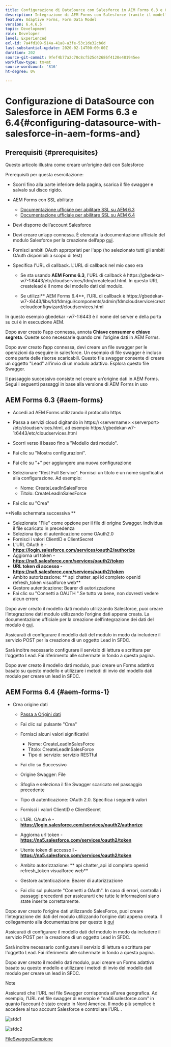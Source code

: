 ```yaml
---
title: Configurazione di DataSource con Salesforce in AEM Forms 6.3 e 6.4
description: Integrazione di AEM Forms con Salesforce tramite il modello dati del modulo
feature: Adaptive Forms, Form Data Model
version: 6.4,6.5
topic: Development
role: Developer
level: Experienced
exl-id: 7a4fd109-514a-41a8-a3fe-53c1de32cb6d
last-substantial-update: 2020-02-14T00:00:00Z
duration: 202
source-git-commit: 9fef4b77a2c70c8cf525d42686f4120e481945ee
workflow-type: tm+mt
source-wordcount: '816'
ht-degree: 0%

---
```


# Configurazione di DataSource con Salesforce in AEM Forms 6.3 e 6.4{#configuring-datasource-with-salesforce-in-aem-forms-and}

## Prerequisiti {#prerequisites}

Questo articolo illustra come creare un’origine dati con Salesforce

Prerequisiti per questa esercitazione:

* Scorri fino alla parte inferiore della pagina, scarica il file swagger e salvalo sul disco rigido.
* AEM Forms con SSL abilitato

   * [Documentazione ufficiale per abilitare SSL su AEM 6.3](https://helpx.adobe.com/experience-manager/6-3/sites/administering/using/ssl-by-default.html)
   * [Documentazione ufficiale per abilitare SSL su AEM 6.4](https://helpx.adobe.com/experience-manager/6-4/sites/administering/using/ssl-by-default.html)

* Devi disporre dell’account Salesforce
* Devi creare un’app connessa. È elencata la documentazione ufficiale del modulo Salesforce per la creazione dell’app [qui](https://help.salesforce.com/articleView?id=connected_app_create.htm&amp;type=0).
* Fornisci ambiti OAuth appropriati per l&#39;app (ho selezionato tutti gli ambiti OAuth disponibili a scopo di test)
* Specifica l&#39;URL di callback. L&#39;URL di callback nel mio caso era

   * Se sta usando **AEM Forms 6.3**, l&#39;URL di callback è https://gbedekar-w7-1:6443/etc/cloudservices/fdm/createlead.html. In questo URL createlead è il nome del modello dati del modulo.

   * Se utilizzi** AEM Forms 6.4**, l’URL di callback è https://gbedekar-w7-:6443/libs/fd/fdm/gui/components/admin/fdmcloudservice/createcloudconfigwizard/cloudservices.html

In questo esempio gbedekar -w7-1:6443 è il nome del server e della porta su cui è in esecuzione AEM.

Dopo aver creato l&#39;app connessa, annota **Chiave consumer e chiave segreta**. Queste sono necessarie quando crei l’origine dati in AEM Forms.

Dopo aver creato l’app connessa, devi creare un file swagger per le operazioni da eseguire in salesforce. Un esempio di file swagger è incluso come parte delle risorse scaricabili. Questo file swagger consente di creare un oggetto &quot;Lead&quot; all’invio di un modulo adattivo. Esplora questo file Swagger.

Il passaggio successivo consiste nel creare un’origine dati in AEM Forms. Segui i seguenti passaggi in base alla versione di AEM Forms in uso

## AEM Forms 6.3 {#aem-forms}

* Accedi ad AEM Forms utilizzando il protocollo https
* Passa a servizi cloud digitando in https://&lt;servername>:&lt;serverport> /etc/cloudservices.html, ad esempio https://gbedekar-w7-1:6443/etc/cloudservices.html
* Scorri verso il basso fino a &quot;Modello dati modulo&quot;.
* Fai clic su &quot;Mostra configurazioni&quot;.
* Fai clic su &quot;+&quot; per aggiungere una nuova configurazione
* Selezionare &quot;Rest Full Service&quot;. Fornisci un titolo e un nome significativi alla configurazione. Ad esempio:

   * Nome: CreateLeadInSalesForce
   * Titolo: CreateLeadInSalesForce

* Fai clic su &quot;Crea&quot;

**Nella schermata successiva **

* Selezionate &quot;File&quot; come opzione per il file di origine Swagger. Individua il file scaricato in precedenza
* Seleziona tipo di autenticazione come OAuth2.0
* Fornisci i valori ClientID e ClientSecret
* L’URL OAuth è - **https://login.salesforce.com/services/oauth2/authorize**
* Aggiorna url token - **https://na5.salesforce.com/services/oauth2/token**
* **URL token di accesso - https://na5.salesforce.com/services/oauth2/token**
* Ambito autorizzazione: ** api chatter_api id completo openid refresh_token visualforce web**
* Gestore autenticazione: Bearer di autorizzazione
* Fai clic su &quot;Connetti a OAUTH &quot;.Se tutto va bene, non dovresti vedere alcun errore

Dopo aver creato il modello dati modulo utilizzando Salesforce, puoi creare l’integrazione dati modulo utilizzando l’origine dati appena creata. La documentazione ufficiale per la creazione dell’integrazione dei dati del modulo è [qui](https://helpx.adobe.com/aem-forms/6-3/data-integration.html).

Assicurati di configurare il modello dati del modulo in modo da includere il servizio POST per la creazione di un oggetto Lead in SFDC.

Sarà inoltre necessario configurare il servizio di lettura e scrittura per l&#39;oggetto Lead. Fai riferimento alle schermate in fondo a questa pagina.

Dopo aver creato il modello dati modulo, puoi creare un Forms adattivo basato su questo modello e utilizzare i metodi di invio del modello dati modulo per creare un lead in SFDC.

## AEM Forms 6.4 {#aem-forms-1}

* Crea origine dati

   * [Passa a Origini dati](http://localhost:4502/libs/fd/fdm/gui/components/admin/fdmcloudservice/fdm.html/conf/global)

   * Fai clic sul pulsante &quot;Crea&quot;
   * Fornisci alcuni valori significativi

      * Nome: CreateLeadInSalesForce
      * Titolo: CreateLeadInSalesForce
      * Tipo di servizio: servizio RESTful

   * Fai clic su Successivo
   * Origine Swagger: File
   * Sfoglia e seleziona il file Swagger scaricato nel passaggio precedente
   * Tipo di autenticazione: OAuth 2.0. Specifica i seguenti valori
   * Fornisci i valori ClientID e ClientSecret
   * L’URL OAuth è - **https://login.salesforce.com/services/oauth2/authorize**
   * Aggiorna url token - **https://na5.salesforce.com/services/oauth2/token**
   * Utente token di accesso **l - https://na5.salesforce.com/services/oauth2/token**
   * Ambito autorizzazione: ** api chatter_api id completo openid refresh_token visualforce web**
   * Gestore autenticazione: Bearer di autorizzazione
   * Fai clic sul pulsante &quot;Connetti a OAuth&quot;. In caso di errori, controlla i passaggi precedenti per assicurarti che tutte le informazioni siano state inserite correttamente.

Dopo aver creato l’origine dati utilizzando SalesForce, puoi creare l’integrazione dei dati del modulo utilizzando l’origine dati appena creata. Il collegamento alla documentazione per questo è [qui](https://helpx.adobe.com/experience-manager/6-4/forms/using/create-form-data-models.html)

Assicurati di configurare il modello dati del modulo in modo da includere il servizio POST per la creazione di un oggetto Lead in SFDC.

Sarà inoltre necessario configurare il servizio di lettura e scrittura per l&#39;oggetto Lead. Fai riferimento alle schermate in fondo a questa pagina.

Dopo aver creato il modello dati modulo, puoi creare un Forms adattivo basato su questo modello e utilizzare i metodi di invio del modello dati modulo per creare un lead in SFDC.

>[!NOTE]
>
>Assicurati che l’URL nel file Swagger corrisponda all’area geografica. Ad esempio, l’URL nel file swagger di esempio è &quot;na46.salesforce.com&quot; in quanto l’account è stato creato in Nord America. Il modo più semplice è accedere al tuo account Salesforce e controllare l’URL .

![sfdc1](assets/sfdc1.gif)

![sfdc2](assets/sfdc2.png)

[FileSwaggerCampione](assets/swagger-sales-force-lead.json)
